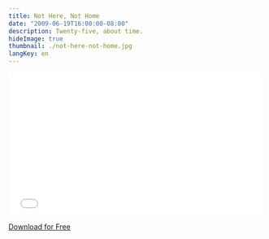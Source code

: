 ```yaml
---
title: Not Here, Not Home
date: "2009-06-19T16:00:00-08:00"
description: Twenty-five, about time.
hideImage: true
thumbnail: ./not-here-not-home.jpg
langKey: en
---
```


<iframe src="//player.vimeo.com/video/9035775?title=0&amp;byline=0&amp;portrait=0&amp;color=54b4d8&amp" width="500" height="281" frameborder="0" webkitallowfullscreen mozallowfullscreen allowfullscreen></iframe>

<a href="https://gum.co/Wbqoh/nbitnm0?wanted=true" target="_blank" class="gumroad-button button fit" data-gumroad-single-product="true">Download for Free</a>
